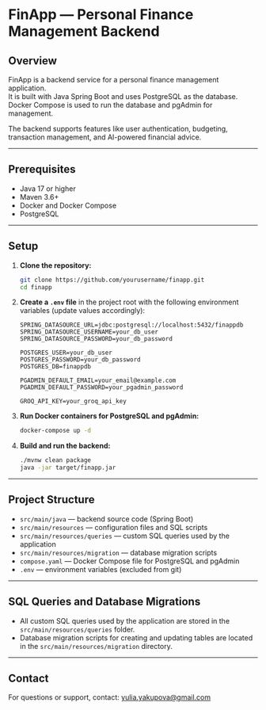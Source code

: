 # FinApp — Personal Finance Management Backend

## Overview

FinApp is a backend service for a personal finance management application.  
It is built with Java Spring Boot and uses PostgreSQL as the database.  
Docker Compose is used to run the database and pgAdmin for management.

The backend supports features like user authentication, budgeting, transaction management, and AI-powered financial advice.

---

## Prerequisites

- Java 17 or higher
- Maven 3.6+
- Docker and Docker Compose
- PostgreSQL

---

## Setup

1. **Clone the repository:**

    ```bash
    git clone https://github.com/yourusername/finapp.git
    cd finapp
    ```

2. **Create a `.env` file** in the project root with the following environment variables (update values accordingly):

    ```env
    SPRING_DATASOURCE_URL=jdbc:postgresql://localhost:5432/finappdb
    SPRING_DATASOURCE_USERNAME=your_db_user
    SPRING_DATASOURCE_PASSWORD=your_db_password

    POSTGRES_USER=your_db_user
    POSTGRES_PASSWORD=your_db_password
    POSTGRES_DB=finappdb

    PGADMIN_DEFAULT_EMAIL=your_email@example.com
    PGADMIN_DEFAULT_PASSWORD=your_pgadmin_password

    GROQ_API_KEY=your_groq_api_key
    ```

3. **Run Docker containers for PostgreSQL and pgAdmin:**

    ```bash
    docker-compose up -d
    ```

4. **Build and run the backend:**

    ```bash
    ./mvnw clean package
    java -jar target/finapp.jar
    ```

---

## Project Structure

- `src/main/java` — backend source code (Spring Boot)
- `src/main/resources` — configuration files and SQL scripts
- `src/main/resources/queries` — custom SQL queries used by the application
- `src/main/resources/migration` — database migration scripts
- `compose.yaml` — Docker Compose file for PostgreSQL and pgAdmin
- `.env` — environment variables (excluded from git)

---

## SQL Queries and Database Migrations

- All custom SQL queries used by the application are stored in the `src/main/resources/queries` folder.
- Database migration scripts for creating and updating tables are located in the `src/main/resources/migration` directory.
---

## Contact

For questions or support, contact: yulia.yakupova@gmail.com
